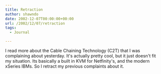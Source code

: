 ```yaml
---
title: Retraction
author: shawndo
date: 2002-12-07T00:00:00+00:00
url: /2002/12/07/retraction
tags:
  - Journal

---
```

I read more about the Cable Chaining Technology (C2T) that I was complaining about yesterday. It's actually pretty cool, but it just doesn't fit my situation. Its basically a built in KVM for Netfinity's, and the modern xSeries IBMs. So I retract my previous complaints about it.